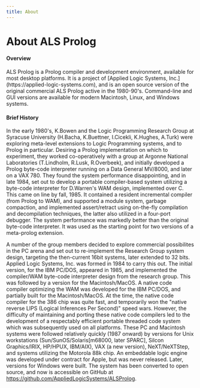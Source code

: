 ```yaml
---
title: About
---
```


# About ALS Prolog

<h4>Overview</h4>
ALS Prolog is a Prolog compiler and development environment,
available for most desktop platforms.  It is a project of [Applied Logic Systems, Inc.](https://applied-logic-systems.com), and
is an open source version of the original commercial ALS Prolog active in the 1980-90's.
Command-line and GUI versions are available for modern Macintosh, Linux, and Windows systems.


<h4>Brief History</h4>
In the early 1980's, K.Bowen and the Logic Programming Research Group at Syracuse University (H.Bacha, K.Buettner, I.Cicekli, K.Hughes, A.Turk) were exploring meta-level extensions to Logic Programming systems, and to Prolog in particular. Desiring a Prolog implementation on which to experiment, they worked co-operatively with a group at Argonne National Laboratories (T.Lindholm, R.Lusk, R.Overbeek), and initially developed a Prolog byte-code interpreter running on a Data General MV/8000, and later on a VAX 780.
They found the system performance disappointing, and in late 1984, set out to develop a portable compiler-based system utilizing a byte-code interpreter for D.Warren's WAM design, implemented over C.  
This came on line by fall, 1985.
It contained a resident incremental compiler (from Prolog to WAM), and supported a module system, garbage compaction, and implemented assert/retract using on-the-fly compilation and decompilation techniques, the latter also utilized in a four-port debugger. The system performance was markedly better than the original byte-code interpreter.  It was used as the starting point for two versions of a meta-prolog extension.

A number of the group members decided to explore commercial possibilites in the PC arena and set out to re-implement the Research Group system design, targeting the then-current 16bit systems, later extended to 32 bits.
Applied Logic Systems, Inc. was formed in 1984 to carry this out.
The initial version, for the IBM PC/DOS, appeared in 1985, and implemented the compiler/WAM byte-code interpreter design from the research group.
This was followed by a version for the Macintosh/MacOS.
A native code compiler optimizing the WAM was developed for the IBM PC/DOS, and partially built for the Macintosh/MacOS.
At the time, the native code compiler for the 386 chip was quite fast, and temporarily won the "native reverse LIPS (Logical Inferences Per Second)" speed wars.
However, the difficulty of maintaining and porting these native code compilers led to the development of a respectably efficient portable threaded code system which was subsequently used on all platforms.
These PC and Macintosh systems were followed relatively quickly (1987 onward) by versions for Unix workstations (Sun/SunOS/Solaris[m68000, later SPARC], Silcon Graphics/IRIX, HP/HPUX, IBM/AIX), VAX (a new version), NeXT/NeXTStep, and systems utilizing the Motorola 88k chip.
An embeddable logic engine was developed under contract for Apple, but was never released.
Later, versions for Windows were built.
The system has been converted to open source, and now is accessible on GitHub at https://github.com/AppliedLogicSystems/ALSProlog.

